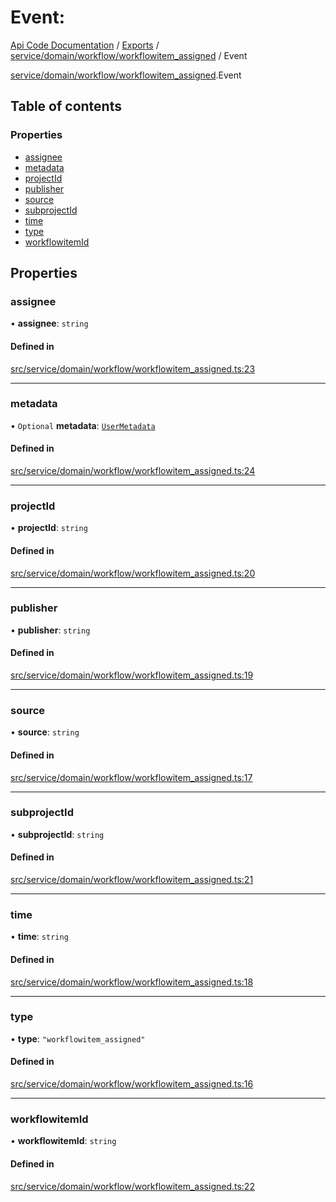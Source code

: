 # Event: 
 
[Api Code Documentation](../README.md) / [Exports](../modules.md) / [service/domain/workflow/workflowitem\_assigned](../modules/service_domain_workflow_workflowitem_assigned.md) / Event

[service/domain/workflow/workflowitem\_assigned](../modules/service_domain_workflow_workflowitem_assigned.md).Event

## Table of contents

### Properties

- [assignee](service_domain_workflow_workflowitem_assigned.Event.md#assignee)
- [metadata](service_domain_workflow_workflowitem_assigned.Event.md#metadata)
- [projectId](service_domain_workflow_workflowitem_assigned.Event.md#projectid)
- [publisher](service_domain_workflow_workflowitem_assigned.Event.md#publisher)
- [source](service_domain_workflow_workflowitem_assigned.Event.md#source)
- [subprojectId](service_domain_workflow_workflowitem_assigned.Event.md#subprojectid)
- [time](service_domain_workflow_workflowitem_assigned.Event.md#time)
- [type](service_domain_workflow_workflowitem_assigned.Event.md#type)
- [workflowitemId](service_domain_workflow_workflowitem_assigned.Event.md#workflowitemid)

## Properties

### assignee

• **assignee**: `string`

#### Defined in

[src/service/domain/workflow/workflowitem_assigned.ts:23](https://github.com/openkfw/TruBudget/blob/086d599/api/src/service/domain/workflow/workflowitem_assigned.ts#L23)

___

### metadata

• `Optional` **metadata**: [`UserMetadata`](../modules/service_domain_metadata.md#usermetadata)

#### Defined in

[src/service/domain/workflow/workflowitem_assigned.ts:24](https://github.com/openkfw/TruBudget/blob/086d599/api/src/service/domain/workflow/workflowitem_assigned.ts#L24)

___

### projectId

• **projectId**: `string`

#### Defined in

[src/service/domain/workflow/workflowitem_assigned.ts:20](https://github.com/openkfw/TruBudget/blob/086d599/api/src/service/domain/workflow/workflowitem_assigned.ts#L20)

___

### publisher

• **publisher**: `string`

#### Defined in

[src/service/domain/workflow/workflowitem_assigned.ts:19](https://github.com/openkfw/TruBudget/blob/086d599/api/src/service/domain/workflow/workflowitem_assigned.ts#L19)

___

### source

• **source**: `string`

#### Defined in

[src/service/domain/workflow/workflowitem_assigned.ts:17](https://github.com/openkfw/TruBudget/blob/086d599/api/src/service/domain/workflow/workflowitem_assigned.ts#L17)

___

### subprojectId

• **subprojectId**: `string`

#### Defined in

[src/service/domain/workflow/workflowitem_assigned.ts:21](https://github.com/openkfw/TruBudget/blob/086d599/api/src/service/domain/workflow/workflowitem_assigned.ts#L21)

___

### time

• **time**: `string`

#### Defined in

[src/service/domain/workflow/workflowitem_assigned.ts:18](https://github.com/openkfw/TruBudget/blob/086d599/api/src/service/domain/workflow/workflowitem_assigned.ts#L18)

___

### type

• **type**: ``"workflowitem_assigned"``

#### Defined in

[src/service/domain/workflow/workflowitem_assigned.ts:16](https://github.com/openkfw/TruBudget/blob/086d599/api/src/service/domain/workflow/workflowitem_assigned.ts#L16)

___

### workflowitemId

• **workflowitemId**: `string`

#### Defined in

[src/service/domain/workflow/workflowitem_assigned.ts:22](https://github.com/openkfw/TruBudget/blob/086d599/api/src/service/domain/workflow/workflowitem_assigned.ts#L22)
